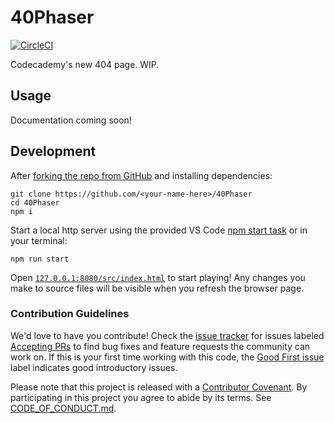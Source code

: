 # 40Phaser

[![CircleCI](https://circleci.com/gh/Codecademy/40Phaser.svg?style=svg)](https://circleci.com/gh/Codecademy/40Phaser)

<!--
[![Circle CI](https://circleci.com/gh/Codecademy/40Phaser.svg?style=svg)](https://circleci.com/gh/Codecademy/40Phaser)
[![NPM version](https://img.shields.io/npm/v/40Phaser.svg)](https://npmjs.org/package/40Phaser)
[![Downloads](http://img.shields.io/npm/dm/40Phaser.svg)](https://npmjs.org/package/40Phaser)
![Code Style: Prettier](https://img.shields.io/badge/code_style-prettier-14cc21.svg)
-->

Codecademy's new 404 page.
WIP.

## Usage

Documentation coming soon!

## Development

After [forking the repo from GitHub](https://help.github.com/articles/fork-a-repo) and installing dependencies:

```
git clone https://github.com/<your-name-here>/40Phaser
cd 40Phaser
npm i
```

Start a local http server using the provided VS Code [npm start task](https://code.visualstudio.com/docs/editor/tasks) or in your terminal:

```shell
npm run start
```


Open [`127.0.0.1:8080/src/index.html`](http://127.0.0.1:8080/src/index.html) to start playing!
Any changes you make to source files will be visible when you refresh the browser page.

### Contribution Guidelines

We'd love to have you contribute!
Check the [issue tracker](https://github.com/Codecademy/40Phaser/issues) for issues labeled [Accepting PRs](https://github.com/Codecademy/40Phaser/issues?utf8=%E2%9C%93&q=is%3Aissue+is%3Aopen+label%3A%22Accepting+PRs%22) to find bug fixes and feature requests the community can work on.
If this is your first time working with this code, the [Good First issue](https://github.com/Codecademy/guidelines/issues?utf8=%E2%9C%93&q=is%3Aissue+is%3Aopen+label%3A%22Good+First+Issue%22+) label indicates good introductory issues.

Please note that this project is released with a [Contributor Covenant](https://www.contributor-covenant.org).
By participating in this project you agree to abide by its terms.
See [CODE_OF_CONDUCT.md](./CODE_OF_CONDUCT.md).
